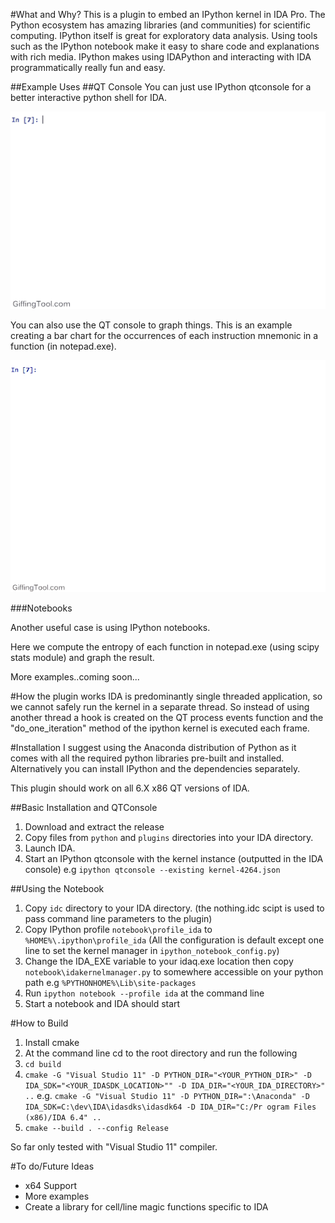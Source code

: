 #What and Why?
This is a plugin to embed an IPython kernel in IDA Pro. The Python ecosystem has amazing libraries (and communities) for scientific computing. IPython itself is great for exploratory data analysis. Using tools such as the IPython notebook make it easy to share code and explanations with rich media. IPython makes using IDAPython and interacting with IDA programmatically really fun and easy.

##Example Uses
##QT Console
You can just use IPython qtconsole for a better interactive python shell for IDA.

![Image of Basic QT Usage](qtbasic.gif)


You can also use the QT console to graph things. This is an example creating a bar chart for the occurrences of each instruction mnemonic in a function (in notepad.exe).

![Image of QT with graph](qtwithgraph.gif)

###Notebooks

Another useful case is using IPython notebooks.

Here we compute the entropy of each function in notepad.exe (using scipy stats module) and graph the result.

More examples..coming soon...

#How the plugin works
IDA is predominantly single threaded application, so we cannot safely run the kernel in a separate thread. So instead of using another thread a hook is created on the QT process events function and the "do_one_iteration" method of the ipython kernel is executed each frame.

#Installation
I suggest using the Anaconda distribution of Python as it comes with all the required python libraries pre-built and installed. Alternatively you can install IPython and the dependencies separately.

This plugin should work on all 6.X x86 QT versions of IDA.

##Basic Installation and QTConsole
1. Download and extract the release
2. Copy files from `python` and `plugins` directories into your IDA directory.
3. Launch IDA.
4. Start an IPython qtconsole with the kernel instance (outputted in the IDA console) e.g `ipython qtconsole --existing kernel-4264.json`

##Using the Notebook
1. Copy `idc` directory to your IDA directory. (the nothing.idc scipt is used to pass command line parameters to the plugin)
2. Copy IPython profile `notebook\profile_ida` to `%HOME%\.ipython\profile_ida` (All the configuration is default except one line to set the kernel manager in `ipython_notebook_config.py`)
3. Change the IDA_EXE variable to your idaq.exe location then copy `notebook\idakernelmanager.py` to somewhere accessible on your python path e.g `%PYTHONHOME%\Lib\site-packages`
4. Run `ipython notebook --profile ida` at the command line
5. Start a notebook and IDA should start

#How to Build
1. Install cmake
2. At the command line cd to the root directory and run the following
3. `cd build`
4. `cmake -G "Visual Studio 11" -D PYTHON_DIR="<YOUR_PYTHON_DIR>" -D IDA_SDK="<YOUR_IDASDK_LOCATION>"" -D IDA_DIR="<YOUR_IDA_DIRECTORY>" ..`
e.g.
`cmake -G "Visual Studio 11" -D PYTHON_DIR=":\Anaconda" -D IDA_SDK=C:\dev\IDA\idasdks\idasdk64 -D IDA_DIR="C:/Pr
ogram Files (x86)/IDA 6.4" ..`
5. `cmake --build . --config Release`

So far only tested with "Visual Studio 11" compiler.

#To do/Future Ideas
- x64 Support
- More examples
- Create a library for cell/line magic functions specific to IDA

